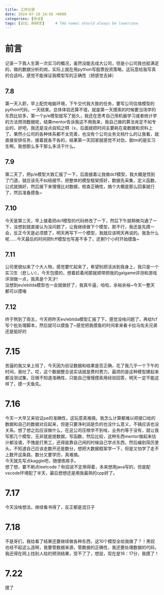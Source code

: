 ```yaml
---
title: 工作记录
date: 2024-07-10 14:56 +0800
categories: [杂谈]
tags: [日记，碎碎念]     # TAG names should always be lowercase
---
```

# 前言
记录一下我人生第一次实习的概况，虽然没能去成大公司，但是小公司我也挺满足的，做的数据分析的岗，实际上就在用python写股票投资策略，这玩意给我写真的合适吗，感觉不能保证我模型写的正确性（把感觉去掉）

## 7.8 
第一天入职，早上配完电脑环境，下午交代我大致的任务，要写公司估值模型的python代码，一天结束。总体体验还算不错，就是第一天摸索的时候要当场学的东西比较多，第一个p/e模型就写了挺久，我还在思考自己用机器学习或者统计学的方法预测数据呢，结果mentor告诉我这不用我来，我自己做的算法肯定不如专业的，好吧，我还是没点自知之明（x，后面就把时间主要耗在查数据和资料上了。果然小公司的各种体系都不太完善，也没有个公司业务文档什么的让我看，就直接安排任务，接着就各干各的，结果第一天回家就感觉不对劲，我tm的是实习生啊，我想那么多干那么多活干什么。

## 7.9 
第二天了，把p/e模型大致汇报了一下，后面接着让我做dcf模型，我大概是悟到了门道，就应该先不纠结细节，把整体的模型框架搭好，数据先采集，定义函数、公式就搞好，然后接下来慢慢比对数据，核查正确性，搞个大概是那么回事就行了，然后准备摸鱼~

## 7.10
今天是第三天，早上接着把dcf模型的代码修改了一下，然后下午就稍微沟通了一下，没想到就直接认为没问题了，让我继续做下个模型，那不行，我还是先摸一会，反正今天是必须摸了，明天再写下一个模型，我就应该明天再说的。我急什么呢……今天最后的时间把fcff模型也写差不多了，还剩1个小时开始摸鱼~

## 7.11 
公司里貌似来了个大人物，感觉要忙起来了，希望别把活派到我身上，我只是一个实习生（悲しい），今天包摸的，想着趁着闲那就顺带把我的galgame评测和游戏评测做一点，我真是个天才!  
没想到ev/ebitda模型也一会就做好了，我真牛逼，哈哈，余裕余裕~今天一整天都可以摸咯

## 7.12
终于熬到了周五，今天把昨天ev/ebitda模型汇报了下，感觉没啥问题了，再给fcf写个批处理脚本，然后就可以摸鱼了~感觉把我摸鱼的时间拿来看卡拉马佐夫兄弟还是挺好的

# 7.15
苦逼的我又来上班了，今天因为验证数据和结果是否正确，花了我几乎一个下午的时间，我吐了。哎，这个数据整合说实话就是费时费力，最烦的是这种模型建起来都没测试集，压根不知道准确性，只能自己慢慢摸索用经验回答，明天一定不能这样了，摸一天鱼先。

# 7.16
今天一大早又来验证pe的准确性，这玩意真难搞，我怎么计算都难以把接口给的数据和自己的数据对应起来，但是只要净利润是负的也没什么意义，不搞应该也没关系。想了想之后应该做什么，在这公司压根学不到啥，业务约等于没有，就让我写那几个模型，无非就是提数据，写函数，然后比较，这种东西mentor做起来估计都没谱，不愧是打黑工，还得是靠自己闲的时候自己学点东西，然后编到简历里头。不知道自己应该走数开还是数分，想把大数据框架学一下，但是又怕学了走不上数开这条路，数分又要学历，真难搞。  
今天就先写点kaggle吧，随便练练手。  
想了想，要不刷点leetcode？秋招说不定用得着，本来想用java写的，但是配vscode环境配了半天，最后想想还是用我最熟的cpp好了。

# 7.17
今天没啥想法，继续看书得了，反正都是混日子

# 7.18
不是哥们，我给看了结果还要继续做各种东西，这10个模型全给我做了？！黑奴也经不起这么造啊，我要管数据来源，管数据的正确性，我还要处理数据的代码，我还得在网上找别人给的预测结果，受不了了，想鼠，现在是16：17分，我摸了！

# 7.22
摸了
